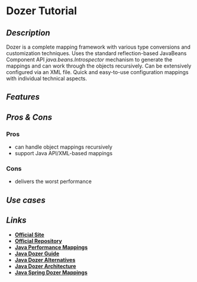# Dozer Tutorial

## _Description_

Dozer is a complete mapping framework with various type conversions and customization techniques. Uses the standard reflection-based JavaBeans Component API _java.beans.Introspector_ mechanism to generate the mappings and can work through the objects recursively. Can be extensively configured via an XML file. Quick and easy-to-use configuration mappings with individual technical aspects.

## _Features_

## _Pros & Cons_

### Pros

* can handle object mappings recursively
* support Java API/XML-based mappings

### Cons

* delivers the worst performance

## _Use cases_

## _Links_

* [**Official Site**](http://dozer.sourceforge.net/)
* [**Official Repository**](https://github.com/DozerMapper/dozer)
* [**Java Performance Mappings**](https://www.baeldung.com/java-performance-mapping-frameworks)
* [**Java Dozer Guide**](https://www.baeldung.com/dozer)
* [**Java Dozer Alternatives**](https://java.libhunt.com/dozer-alternatives)
* [**Java Dozer Architecture**](https://terasolunaorg.github.io/guideline/5.0.x/en/ArchitectureInDetail/Utilities/Dozer.html)
* [**Java Spring Dozer Mappings**](https://terasolunaorg.github.io/guideline/5.0.x/en/ArchitectureInDetail/Utilities/Dozer.html)


